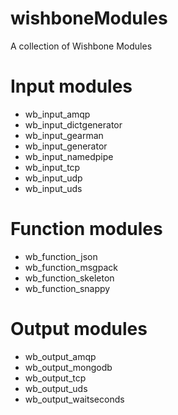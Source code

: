 wishboneModules
===============

A collection of Wishbone Modules


Input modules
=============

- wb_input_amqp
- wb_input_dictgenerator
- wb_input_gearman
- wb_input_generator
- wb_input_namedpipe
- wb_input_tcp
- wb_input_udp
- wb_input_uds


Function modules
================

- wb_function_json
- wb_function_msgpack
- wb_function_skeleton
- wb_function_snappy


Output modules
==============

- wb_output_amqp
- wb_output_mongodb
- wb_output_tcp
- wb_output_uds
- wb_output_waitseconds